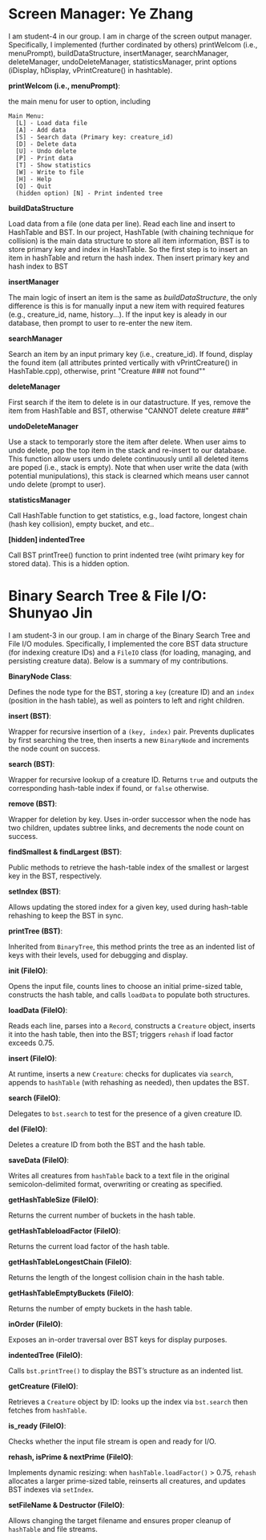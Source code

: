 # Screen Manager: Ye Zhang


I am student-4 in our group. I am in charge of the screen output manager. Specifically, I implemented (further cordinated by others) printWelcom (i.e., menuPrompt), buildDataStructure, insertManager, searchManager, deleteManager, undoDeleteManager, statisticsManager, print options (iDisplay, hDisplay, vPrintCreature() in hashtable).

**printWelcom (i.e., menuPrompt)**: 

the main menu for user to option, including 
```
Main Menu:
  [L] - Load data file
  [A] - Add data
  [S] - Search data (Primary key: creature_id)
  [D] - Delete data
  [U] - Undo delete
  [P] - Print data
  [T] - Show statistics
  [W] - Write to file
  [H] - Help
  [Q] - Quit
  (hidden option) [N] - Print indented tree
```

**buildDataStructure**

Load data from a file (one data per line). Read each line and insert to HashTable and BST. In our project, HashTable (with chaining technique for collision) is the main data structure to store all item information, BST is to store primary key and index in HashTable. So the first step is to insert an item in hashTable and return the hash index. Then insert primary key and hash index to BST

**insertManager**

The main logic of insert an item is the same as *buildDataStructure*, the only difference is this is for manually input a new item with required features (e.g., creature_id, name, history...). If the input key is aleady in our database, then prompt to user to re-enter the new item.

**searchManager**

Search an item by an input primary key (i.e., creature_id). If found, display the found item (all attributes printed vertically with vPrintCreature() in HashTable.cpp), otherwise, print "Creature ### not found""

**deleteManager**

First search if the item to delete is in our datastructure. If yes, remove the item from HashTable and BST, otherwise "CANNOT delete creature ###"

**undoDeleteManager**

Use a stack to temporarly store the item after delete. When user aims to undo delete, pop the top item in the stack and re-insert to our database. This function allow users undo delete continuously until all deleted items are poped (i.e., stack is empty). Note that when user write the data (with potential munipulations), this stack is clearned which means user cannot undo delete (prompt to user).

**statisticsManager**

Call HashTable function to get statistics, e.g., load factore, longest chain (hash key collision), empty bucket, and etc..

**[hidden] indentedTree**

Call BST printTree() function to print indented tree (wiht primary key for stored data). This is a hidden option.

# Binary Search Tree & File I/O: Shunyao Jin

I am student-3 in our group. I am in charge of the Binary Search Tree and File I/O modules. Specifically, I implemented the core BST data structure (for indexing creature IDs) and a `FileIO` class (for loading, managing, and persisting creature data). Below is a summary of my contributions.

**BinaryNode Class**:

Defines the node type for the BST, storing a `key` (creature ID) and an `index` (position in the hash table), as well as pointers to left and right children.

**insert (BST)**:

Wrapper for recursive insertion of a `(key, index)` pair. Prevents duplicates by first searching the tree, then inserts a new `BinaryNode` and increments the node count on success.

**search (BST)**:

Wrapper for recursive lookup of a creature ID. Returns `true` and outputs the corresponding hash-table index if found, or `false` otherwise.

**remove (BST)**:

Wrapper for deletion by key. Uses in-order successor when the node has two children, updates subtree links, and decrements the node count on success.

**findSmallest & findLargest (BST)**:

Public methods to retrieve the hash-table index of the smallest or largest key in the BST, respectively.

**setIndex (BST)**:

Allows updating the stored index for a given key, used during hash-table rehashing to keep the BST in sync.

**printTree (BST)**:

Inherited from `BinaryTree`, this method prints the tree as an indented list of keys with their levels, used for debugging and display.

**init (FileIO)**:

Opens the input file, counts lines to choose an initial prime-sized table, constructs the hash table, and calls `loadData` to populate both structures.

**loadData (FileIO)**:

Reads each line, parses into a `Record`, constructs a `Creature` object, inserts it into the hash table, then into the BST; triggers `rehash` if load factor exceeds 0.75.

**insert (FileIO)**:

At runtime, inserts a new `Creature`: checks for duplicates via `search`, appends to `hashTable` (with rehashing as needed), then updates the BST.

**search (FileIO)**:

Delegates to `bst.search` to test for the presence of a given creature ID.

**del (FileIO)**:

Deletes a creature ID from both the BST and the hash table.

**saveData (FileIO)**:

Writes all creatures from `hashTable` back to a text file in the original semicolon-delimited format, overwriting or creating as specified.

**getHashTableSize (FileIO)**:

Returns the current number of buckets in the hash table.

**getHashTableloadFactor (FileIO)**:

Returns the current load factor of the hash table.

**getHashTableLongestChain (FileIO)**:

Returns the length of the longest collision chain in the hash table.

**getHashTableEmptyBuckets (FileIO)**:

Returns the number of empty buckets in the hash table.

**inOrder (FileIO)**:

Exposes an in-order traversal over BST keys for display purposes.

**indentedTree (FileIO)**:

Calls `bst.printTree()` to display the BST’s structure as an indented list.

**getCreature (FileIO)**:

Retrieves a `Creature` object by ID: looks up the index via `bst.search` then fetches from `hashTable`.

**is_ready (FileIO)**:

Checks whether the input file stream is open and ready for I/O.

**rehash, isPrime & nextPrime (FileIO)**:

Implements dynamic resizing: when `hashTable.loadFactor()` > 0.75, `rehash` allocates a larger prime-sized table, reinserts all creatures, and updates BST indexes via `setIndex`.

**setFileName & Destructor (FileIO)**:

Allows changing the target filename and ensures proper cleanup of `hashTable` and file streams.
